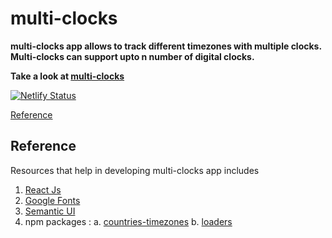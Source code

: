 # multi-clocks

**multi-clocks app allows to track different timezones with multiple clocks.
Multi-clocks can support upto n number of digital clocks.**

**Take a look at [multi-clocks](https://multi-clocks.netlify.app/)**

[![Netlify Status](https://api.netlify.com/api/v1/badges/e31a5798-6d85-4cc7-a626-72f6f81d1636/deploy-status)](https://multi-clocks.netlify.app/)

[Reference](#reference)

## Reference

Resources that help in developing multi-clocks app includes

1. [React Js](https://reactjs.org/)
2. [Google Fonts](https://fonts.google.com/)
3. [Semantic UI](https://semantic-ui.com/)
4. npm packages :
   a. [countries-timezones](https://www.npmjs.com/package/countries-and-timezones)
   b. [loaders](https://www.npmjs.com/package/react-spinners)
